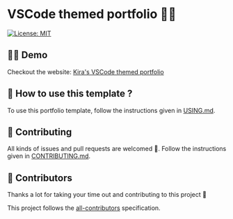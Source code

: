 # VSCode themed portfolio 👨‍💻

<a href="https://github.com/kira272921/vscode-themed-portfolio/blob/main/LICENSE" target="_blank">
<img alt="License: MIT" src="https://img.shields.io/badge/License-MIT-yellow.svg" />
</a>

## 👨‍💻 Demo

Checkout the website: [Kira's VSCode themed portfolio](https://kiradev.co)

## 🤔 How to use this template ?

To use this portfolio template, follow the instructions given in [USING.md](https://github.com/Kira272921/vscode-themed-portfolio/blob/main/USING.md).

## 🤝 Contributing

All kinds of issues and pull requests are welcomed 🙌. Follow the instructions given in [CONTRIBUTING.md](https://github.com/Kira272921/vscode-themed-portfolio/blob/main/CONTRIBUTING.md).

## 🥳 Contributors

Thanks a lot for taking your time out and contributing to this project 🙌

<!-- ALL-CONTRIBUTORS-LIST:START - Do not remove or modify this section -->
<!-- ALL-CONTRIBUTORS-LIST:END -->

This project follows the [all-contributors](https://github.com/all-contributors/all-contributors) specification.
